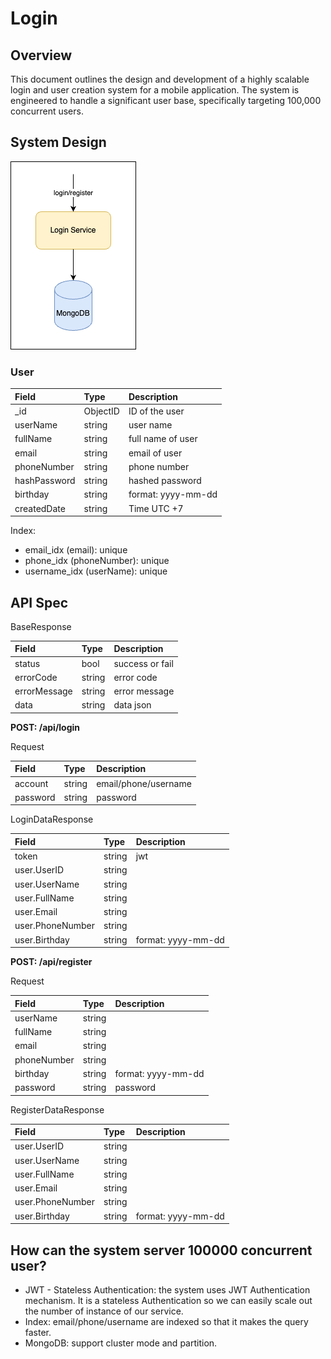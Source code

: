 # Login

## Overview
This document outlines the design and development of a highly scalable login and user creation system for a mobile application. The system is engineered to handle a significant user base, specifically targeting 100,000 concurrent users.

## System Design

<img src="./asset/login.drawio.png">

### User

| Field        | Type     | Description        | 
|:-------------|:---------|:-------------------| 
| _id          | ObjectID | ID of the user     | 
| userName     | string   | user name          |
| fullName     | string   | full name of user  |
| email        | string   | email of user      |
| phoneNumber  | string   | phone number       |
| hashPassword | string   | hashed password    |
| birthday     | string   | format: yyyy-mm-dd |
| createdDate  | string   | Time UTC +7        |

Index:
* email_idx (email): unique
* phone_idx (phoneNumber): unique
* username_idx (userName): unique

## API Spec

BaseResponse

| Field        | Type   | Description     | 
|:-------------|:-------|:----------------| 
| status       | bool   | success or fail | 
| errorCode    | string | error code      |
| errorMessage | string | error message   |
| data         | string | data json       |

**POST: /api/login**

Request

| Field    | Type   | Description          | 
|:---------|:-------|:---------------------| 
| account  | string | email/phone/username | 
| password | string | password             |

LoginDataResponse

| Field            | Type   | Description        | 
|:-----------------|:-------|:-------------------| 
| token            | string | jwt                | 
| user.UserID      | string |                    |
| user.UserName    | string |                    |
| user.FullName    | string |                    |
| user.Email       | string |                    |
| user.PhoneNumber | string |                    |
| user.Birthday    | string | format: yyyy-mm-dd |

**POST: /api/register**

Request

| Field       | Type    | Description        | 
|:------------|:--------|:-------------------| 
| userName    | string  |                    |
| fullName    | string  |                    |
| email       | string  |                    |
| phoneNumber | string  |                    |
| birthday    | string  | format: yyyy-mm-dd | 
| password    | string  | password           |

RegisterDataResponse

| Field            | Type   | Description        | 
|:-----------------|:-------|:-------------------|
| user.UserID      | string |                    |
| user.UserName    | string |                    |
| user.FullName    | string |                    |
| user.Email       | string |                    |
| user.PhoneNumber | string |                    |
| user.Birthday    | string | format: yyyy-mm-dd |

## How can the system server 100000 concurrent user?

* JWT - Stateless Authentication: the system uses JWT Authentication mechanism. It is a stateless Authentication so we can easily scale out the number of instance of our service.
* Index: email/phone/username are indexed so that it makes the query faster.
* MongoDB: support cluster mode and partition.






